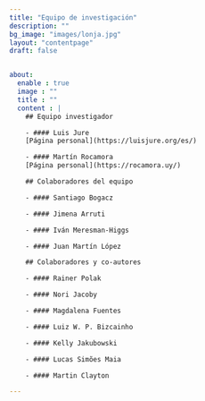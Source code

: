 ```yaml
---
title: "Equipo de investigación"
description: ""
bg_image: "images/lonja.jpg"
layout: "contentpage"
draft: false


about:
  enable : true
  image : ""
  title : ""
  content : |
    ## Equipo investigador

    - #### Luis Jure  
    [Página personal](https://luisjure.org/es/)

    - #### Martín Rocamora
    [Página personal](https://rocamora.uy/)

    ## Colaboradores del equipo

    - #### Santiago Bogacz

    - #### Jimena Arruti

    - #### Iván Meresman-Higgs

    - #### Juan Martín López

    ## Colaboradores y co-autores

    - #### Rainer Polak

    - #### Nori Jacoby

    - #### Magdalena Fuentes

    - #### Luiz W. P. Bizcainho

    - #### Kelly Jakubowski

    - #### Lucas Simões Maia

    - #### Martin Clayton

---
```



